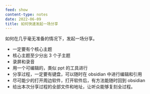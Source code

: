 ```yaml
---
feed: show
content-type: notes
date: 2022-06-09
title: 如何快速发起一场分享
---
```

如何在几乎毫无准备的情况下，发起一场分享。

- 一定要有个核心主题
- 核心主题至少分出 3 个子主题
- 录屏和录音
- 用一个可编辑的，类似 ppt 的工具进行
- 分享过程，一定要有键盘，可以随时在 obsidian 中进行编辑和引用
- 尽可能少的打开周边软件，打开软件后，有方法能随时回到 obsidian
- 给出本次分享过程的全部文件和地址，让听众能够复刻全过程。
